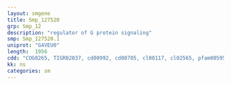 ```yaml
---
layout: smgene
title: Smp_127520
grp: Smp_12
description: "regulator of G protein signaling"
smp: Smp_127520.1
uniprot: "G4VEU0"
length:  1956
cdd: "COG0265, TIGR02037, cd00992, cd08705, cl00117, cl02565, pfam00595, pfam00615, smart00228, smart00315"
kk: ns
categories: sm
---
```

